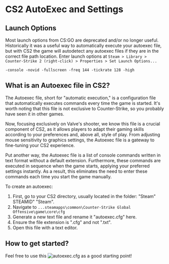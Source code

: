 # CS2 AutoExec and Settings

## Launch Options
Most launch options from CS:GO are deprecated and/or no longer useful. Historically it was a useful way to automatically execute your autoexec file, but with CS2 the game will autodetect any autoexec files if they are in the correct file path location.
Enter launch options at `Steam > Library > Counter-Strike 2 (right-click) > Properties > Set Launch Options...`
```
-console -novid -fullscreen -freq 144 -tickrate 128 -high
```

## What is an Autoexec file in CS2?

The Autoexec file, short for "automatic execution," is a configuration file that automatically executes commands every time the game is started. It's worth noting that this file is not exclusive to Counter-Strike, so you probably have seen it in other games.

Now, focusing exclusively on Valve's shooter, we know this file is a crucial component of CS2, as it allows players to adapt their gaming skills according to your preferences and, above all, style of play. From adjusting mouse sensitivity to graphics settings, the Autoexec file is a gateway to fine-tuning your CS2 experience.

Put another way, the Autoexec file is a list of console commands written in text format without a default extension. Furthermore, these commands are executed in sequence when the game starts, applying your preferred settings instantly. As a result, this eliminates the need to enter these commands each time you start the game manually.

To create an autoexec:
1. First, go to your CS2 directory, usually located in the folder: "Steam" STEAMID" "Steam".
2. Navigate to `...steamapps\common\Counter-Strike Global Offensive\game\core\cfg`
3. Generate a new text file and rename it "autoexec.cfg" here.
4. Ensure the file extension is ".cfg" and not ".txt".
5. Open this file with a text editor.


## How to get started?
Feel free to use this ![autoexec.cfg](https://github.com/pynacl/cs2/blob/main/autoexec.cfg) as a good starting point!
